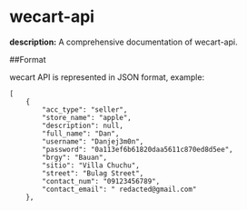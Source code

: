 # wecart-api

**description:** A comprehensive documentation of wecart-api.

##Format

wecart API is represented in JSON format, example:
```
[
    {
        "acc_type": "seller",
        "store_name": "apple",
        "description": null,
        "full_name": "Dan",
        "username": "Danjej3m0n",
        "password": "0a113ef6b61820daa5611c870ed8d5ee",
        "brgy": "Bauan",
        "sitio": "Villa Chuchu",
        "street": "Bulag Street",
        "contact_num": "09123456789",
        "contact_email": " redacted@gmail.com"
    },
```
